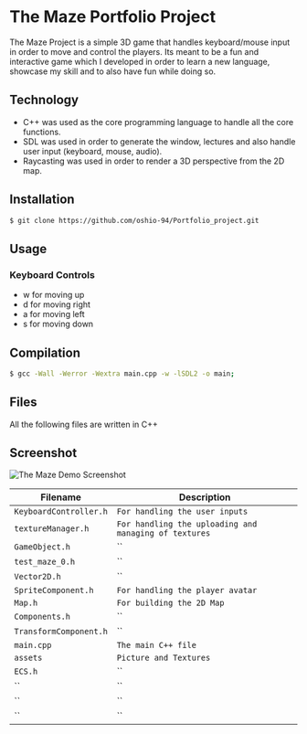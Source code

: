# The Maze Portfolio Project

The Maze Project is a simple 3D game that handles keyboard/mouse input in order to move and control the players. Its meant to be a fun and interactive game which I developed in order to learn a new language, showcase my skill and to also have fun while doing so.

## Technology
* C++ was used as the core programming language to handle all the core functions.
* SDL was used in order to generate the window, lectures and also handle user input (keyboard, mouse, audio).
* Raycasting was used in order to render a 3D perspective from the 2D map.

## Installation
```sh
$ git clone https://github.com/oshio-94/Portfolio_project.git
```
## Usage
### Keyboard Controls
* w for moving up                    
* d for moving right
* a for moving left                  
* s for moving down

## Compilation
```sh
$ gcc -Wall -Werror -Wextra main.cpp -w -lSDL2 -o main;
```
## Files
All the following files are written in C++


## Screenshot
![The Maze Demo Screenshot](link)

| Filename | Description |
| -------- | ----------- |
| `KeyboardController.h` | `For handling the user inputs` |
| `textureManager.h` | `For handling the uploading and managing of textures` |
| `GameObject.h` | `` |
| `test_maze_0.h` | `` |
| `Vector2D.h` | `` |
| `SpriteComponent.h` | `For handling the player avatar` |
| `Map.h` | `For building the 2D Map` |
| `Components.h` | `` |
| `TransformComponent.h` | `` |
| `main.cpp` | `The main C++ file` |
| `assets` | `Picture and Textures` |
| `ECS.h` | `` |
| `` | `` |
| `` | `` |
| `` | `` |